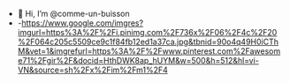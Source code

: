 - 👋 Hi, I’m @comme-un-buisson
- -https://www.google.com/imgres?imgurl=https%3A%2F%2Fi.pinimg.com%2F736x%2F06%2F4c%2F20%2F064c205c5509ce9c1f84fb12ed1a37ca.jpg&tbnid=90o4q49H0iCThM&vet=1&imgrefurl=https%3A%2F%2Fwww.pinterest.com%2Fawesome71%2Fgir%2F&docid=HthDWK8ap_hUYM&w=500&h=512&hl=vi-VN&source=sh%2Fx%2Fim%2Fm1%2F4
  

<!---
comme-un-buisson/comme-un-buisson is a ✨ special ✨ repository because its `README.md` (this file) appears on your GitHub profile.
You can click the Preview link to take a look at your changes.
--->
